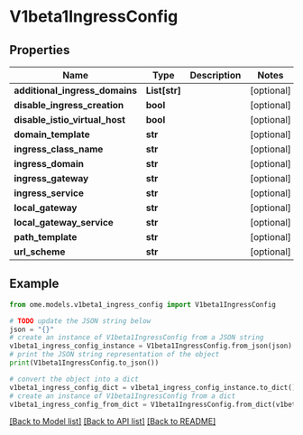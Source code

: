 # V1beta1IngressConfig

## Properties

| Name                           | Type          | Description | Notes      |
|--------------------------------|---------------|-------------|------------|
| **additional_ingress_domains** | **List[str]** |             | [optional] |
| **disable_ingress_creation**   | **bool**      |             | [optional] |
| **disable_istio_virtual_host** | **bool**      |             | [optional] |
| **domain_template**            | **str**       |             | [optional] |
| **ingress_class_name**         | **str**       |             | [optional] |
| **ingress_domain**             | **str**       |             | [optional] |
| **ingress_gateway**            | **str**       |             | [optional] |
| **ingress_service**            | **str**       |             | [optional] |
| **local_gateway**              | **str**       |             | [optional] |
| **local_gateway_service**      | **str**       |             | [optional] |
| **path_template**              | **str**       |             | [optional] |
| **url_scheme**                 | **str**       |             | [optional] |

## Example

```python
from ome.models.v1beta1_ingress_config import V1beta1IngressConfig

# TODO update the JSON string below
json = "{}"
# create an instance of V1beta1IngressConfig from a JSON string
v1beta1_ingress_config_instance = V1beta1IngressConfig.from_json(json)
# print the JSON string representation of the object
print(V1beta1IngressConfig.to_json())

# convert the object into a dict
v1beta1_ingress_config_dict = v1beta1_ingress_config_instance.to_dict()
# create an instance of V1beta1IngressConfig from a dict
v1beta1_ingress_config_from_dict = V1beta1IngressConfig.from_dict(v1beta1_ingress_config_dict)
```

[[Back to Model list]](../README.md#documentation-for-models) [[Back to API list]](../README.md#documentation-for-api-endpoints) [[Back to README]](../README.md)
